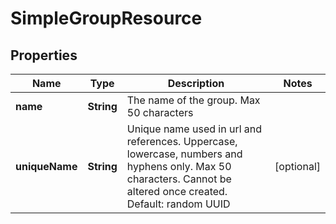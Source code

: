 
# SimpleGroupResource

## Properties
Name | Type | Description | Notes
------------ | ------------- | ------------- | -------------
**name** | **String** | The name of the group. Max 50 characters | 
**uniqueName** | **String** | Unique name used in url and references. Uppercase, lowercase, numbers and hyphens only. Max 50 characters. Cannot be altered once created. Default: random UUID |  [optional]



